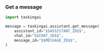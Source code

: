 ### Get a message

```python
import taskingai

message = taskingai.assistant.get_message(
    assistant_id="$$ASSISTANT_ID$$",
    chat_id="$$CHAT_ID$$",
    message_id="$$MESSAGE_ID$$",
)
```
